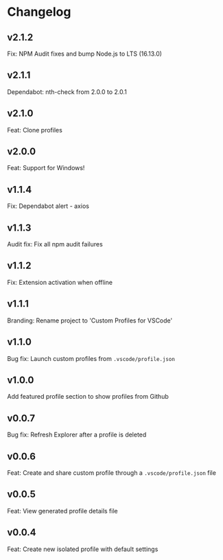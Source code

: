 # Changelog
## **v2.1.2**
Fix: NPM Audit fixes and bump Node.js to LTS (16.13.0)
## **v2.1.1**
Dependabot: nth-check from 2.0.0 to 2.0.1
## **v2.1.0**
Feat: Clone profiles
## **v2.0.0**
Feat: Support for Windows!
## **v1.1.4**
Fix: Dependabot alert - axios
## **v1.1.3**
Audit fix: Fix all npm audit failures
## **v1.1.2**
Fix: Extension activation when offline
## **v1.1.1**
Branding: Rename project to 'Custom Profiles for VSCode'
## **v1.1.0**
Bug fix: Launch custom profiles from `.vscode/profile.json`
## **v1.0.0**
Add featured profile section to show profiles from Github
## **v0.0.7**
Bug fix: Refresh Explorer after a profile is deleted
## **v0.0.6**
Feat: Create and share custom profile through a `.vscode/profile.json` file
## **v0.0.5**
Feat: View generated profile details file
## **v0.0.4**
Feat: Create new isolated profile with default settings